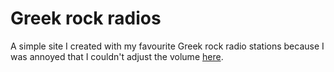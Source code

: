 # Greek rock radios

A simple site I created with my favourite Greek rock radio stations because I was
annoyed that I couldn't adjust the volume [here](https://www.redfm.gr/).
